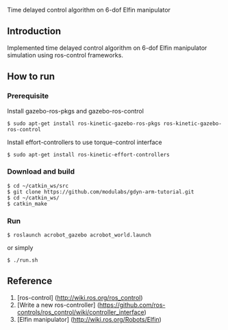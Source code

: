 Time delayed control algorithm on 6-dof Elfin manipulator

## Introduction
Implemented time delayed control algorithm on 6-dof Elfin manipulator simulation using ros-control frameworks.

## How to run 
### Prerequisite
Install gazebo-ros-pkgs and gazebo-ros-control

    $ sudo apt-get install ros-kinetic-gazebo-ros-pkgs ros-kinetic-gazebo-ros-control

Install effort-controllers to use torque-control interface

    $ sudo apt-get install ros-kinetic-effort-controllers

### Download and build 

    $ cd ~/catkin_ws/src
    $ git clone https://github.com/modulabs/gdyn-arm-tutorial.git
    $ cd ~/catkin_ws/
    $ catkin_make

### Run

    $ roslaunch acrobot_gazebo acrobot_world.launch

or simply

    $ ./run.sh

## Reference
1. [ros-control] (http://wiki.ros.org/ros_control)
2. [Write a new ros-controller] (https://github.com/ros-controls/ros_control/wiki/controller_interface)
3. [Elfin manipulator] (http://wiki.ros.org/Robots/Elfin)
